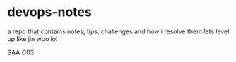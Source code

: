 # devops-notes
a repo that contains notes, tips, challenges and how i resolve them
lets level up like jin woo lol

SAA C03